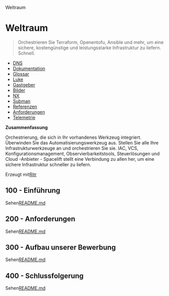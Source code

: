 Weltraum

# Weltraum

> Orchestrieren Sie Terraform, Openentofu, Ansible und mehr, um eine sichere, kostengünstige und leistungsstarke Infrastruktur zu liefern. Schnell.

-   [DNS](./DNS.md)
-   [Dokumentation](./DOCUMENTATION.md)
-   [Glossar](./GLOSSARY.md)
-   [Luke](./HATCH.md)
-   [Gastgeber](./HOSTS.md)
-   [Bilder](./IMAGES.md)
-   [NX](./NX.md)
-   [Subman](./PODMAN.md)
-   [Referenzen](./REFERENCES.md)
-   [Anforderungen](./REQUIREMENTS.md)
-   [Telemetrie](./TELEMETRY.md)

**Zusammenfassung**

Orchestrierung, die sich in Ihr vorhandenes Werkzeug integriert. Überwinden Sie das Automatisierungswerkzeug aus. Stellen Sie alle Ihre Infrastrukturwerkzeuge an und orchestrieren Sie sie. IAC, VCS, Konfigurationsmanagement, Observierbarkeitstools, Steuerlösungen und Cloud -Anbieter - Spacelift stellt eine Verbindung zu allen her, um eine sichere Infrastruktur schneller zu liefern.

Erzeugt mit[Ritr](https://app.rytr.me)

## 100 - Einführung

Sehen[README.md](./100/README.md)

## 200 - Anforderungen

Sehen[README.md](./200/README.md)

## 300 - Aufbau unserer Bewerbung

Sehen[README.md](./300/README.md)

## 400 - Schlussfolgerung

Sehen[README.md](./400/README.md)
